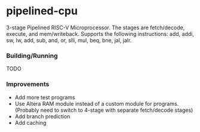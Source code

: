 # pipelined-cpu
3-stage Pipelined RISC-V Microprocessor. The stages are fetch/decode, execute, and mem/writeback. Supports the following instructions: add, addi, sw, lw, add, sub, and, or, slli, mul, beq, bne, jal, jalr.

### Building/Running
TODO

### Improvements
* Add more test programs
* Use Altera RAM module instead of a custom module for programs. (Probably need to switch to 4-stage with separate fetch/decode stages)
* Add branch prediction
* Add caching
